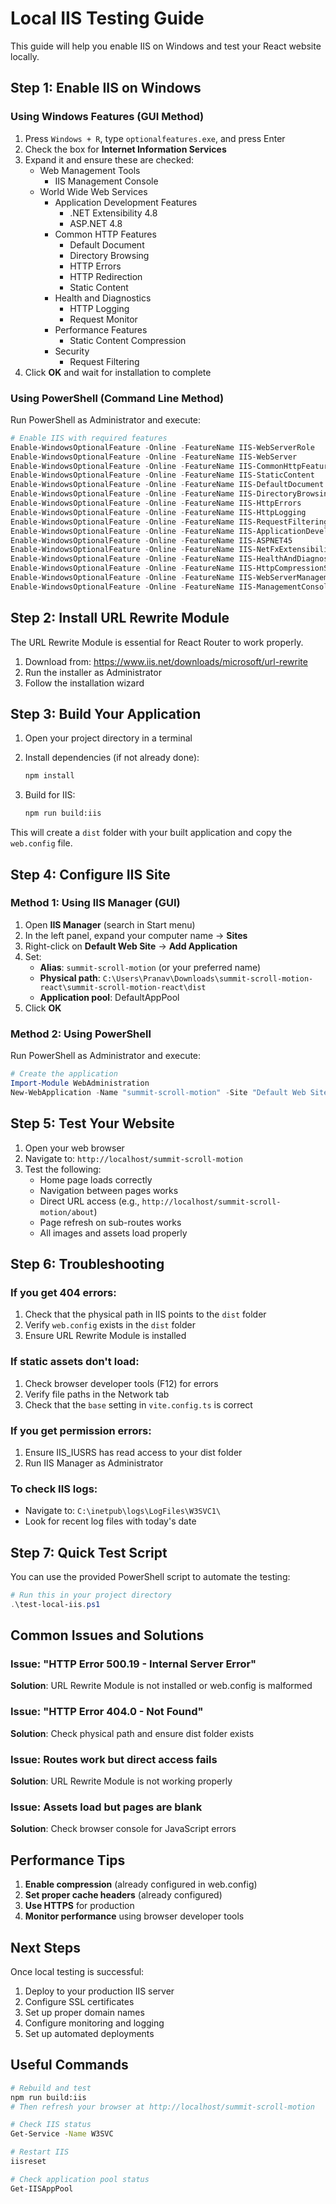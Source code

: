 # Local IIS Testing Guide

This guide will help you enable IIS on Windows and test your React website locally.

## Step 1: Enable IIS on Windows

### Using Windows Features (GUI Method)
1. Press `Windows + R`, type `optionalfeatures.exe`, and press Enter
2. Check the box for **Internet Information Services**
3. Expand it and ensure these are checked:
   - Web Management Tools
     - IIS Management Console
   - World Wide Web Services
     - Application Development Features
       - .NET Extensibility 4.8
       - ASP.NET 4.8
     - Common HTTP Features
       - Default Document
       - Directory Browsing
       - HTTP Errors
       - HTTP Redirection
       - Static Content
     - Health and Diagnostics
       - HTTP Logging
       - Request Monitor
     - Performance Features
       - Static Content Compression
     - Security
       - Request Filtering
4. Click **OK** and wait for installation to complete

### Using PowerShell (Command Line Method)
Run PowerShell as Administrator and execute:
```powershell
# Enable IIS with required features
Enable-WindowsOptionalFeature -Online -FeatureName IIS-WebServerRole
Enable-WindowsOptionalFeature -Online -FeatureName IIS-WebServer
Enable-WindowsOptionalFeature -Online -FeatureName IIS-CommonHttpFeatures
Enable-WindowsOptionalFeature -Online -FeatureName IIS-StaticContent
Enable-WindowsOptionalFeature -Online -FeatureName IIS-DefaultDocument
Enable-WindowsOptionalFeature -Online -FeatureName IIS-DirectoryBrowsing
Enable-WindowsOptionalFeature -Online -FeatureName IIS-HttpErrors
Enable-WindowsOptionalFeature -Online -FeatureName IIS-HttpLogging
Enable-WindowsOptionalFeature -Online -FeatureName IIS-RequestFiltering
Enable-WindowsOptionalFeature -Online -FeatureName IIS-ApplicationDevelopment
Enable-WindowsOptionalFeature -Online -FeatureName IIS-ASPNET45
Enable-WindowsOptionalFeature -Online -FeatureName IIS-NetFxExtensibility45
Enable-WindowsOptionalFeature -Online -FeatureName IIS-HealthAndDiagnostics
Enable-WindowsOptionalFeature -Online -FeatureName IIS-HttpCompressionStatic
Enable-WindowsOptionalFeature -Online -FeatureName IIS-WebServerManagementTools
Enable-WindowsOptionalFeature -Online -FeatureName IIS-ManagementConsole
```

## Step 2: Install URL Rewrite Module

The URL Rewrite Module is essential for React Router to work properly.

1. Download from: https://www.iis.net/downloads/microsoft/url-rewrite
2. Run the installer as Administrator
3. Follow the installation wizard

## Step 3: Build Your Application

1. Open your project directory in a terminal
2. Install dependencies (if not already done):
   ```bash
   npm install
   ```

3. Build for IIS:
   ```bash
   npm run build:iis
   ```

This will create a `dist` folder with your built application and copy the `web.config` file.

## Step 4: Configure IIS Site

### Method 1: Using IIS Manager (GUI)
1. Open **IIS Manager** (search in Start menu)
2. In the left panel, expand your computer name → **Sites**
3. Right-click on **Default Web Site** → **Add Application**
4. Set:
   - **Alias**: `summit-scroll-motion` (or your preferred name)
   - **Physical path**: `C:\Users\Pranav\Downloads\summit-scroll-motion-react\summit-scroll-motion-react\dist`
   - **Application pool**: DefaultAppPool
5. Click **OK**

### Method 2: Using PowerShell
Run PowerShell as Administrator and execute:
```powershell
# Create the application
Import-Module WebAdministration
New-WebApplication -Name "summit-scroll-motion" -Site "Default Web Site" -PhysicalPath "C:\Users\Pranav\Downloads\summit-scroll-motion-react\summit-scroll-motion-react\dist" -ApplicationPool "DefaultAppPool"
```

## Step 5: Test Your Website

1. Open your web browser
2. Navigate to: `http://localhost/summit-scroll-motion`
3. Test the following:
   - Home page loads correctly
   - Navigation between pages works
   - Direct URL access (e.g., `http://localhost/summit-scroll-motion/about`)
   - Page refresh on sub-routes works
   - All images and assets load properly

## Step 6: Troubleshooting

### If you get 404 errors:
1. Check that the physical path in IIS points to the `dist` folder
2. Verify `web.config` exists in the `dist` folder
3. Ensure URL Rewrite Module is installed

### If static assets don't load:
1. Check browser developer tools (F12) for errors
2. Verify file paths in the Network tab
3. Check that the `base` setting in `vite.config.ts` is correct

### If you get permission errors:
1. Ensure IIS_IUSRS has read access to your dist folder
2. Run IIS Manager as Administrator

### To check IIS logs:
- Navigate to: `C:\inetpub\logs\LogFiles\W3SVC1\`
- Look for recent log files with today's date

## Step 7: Quick Test Script

You can use the provided PowerShell script to automate the testing:
```powershell
# Run this in your project directory
.\test-local-iis.ps1
```

## Common Issues and Solutions

### Issue: "HTTP Error 500.19 - Internal Server Error"
**Solution**: URL Rewrite Module is not installed or web.config is malformed

### Issue: "HTTP Error 404.0 - Not Found"
**Solution**: Check physical path and ensure dist folder exists

### Issue: Routes work but direct access fails
**Solution**: URL Rewrite Module is not working properly

### Issue: Assets load but pages are blank
**Solution**: Check browser console for JavaScript errors

## Performance Tips

1. **Enable compression** (already configured in web.config)
2. **Set proper cache headers** (already configured)
3. **Use HTTPS** for production
4. **Monitor performance** using browser developer tools

## Next Steps

Once local testing is successful:
1. Deploy to your production IIS server
2. Configure SSL certificates
3. Set up proper domain names
4. Configure monitoring and logging
5. Set up automated deployments

## Useful Commands

```bash
# Rebuild and test
npm run build:iis
# Then refresh your browser at http://localhost/summit-scroll-motion

# Check IIS status
Get-Service -Name W3SVC

# Restart IIS
iisreset

# Check application pool status
Get-IISAppPool
```